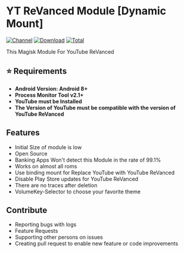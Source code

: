 # YT ReVanced Module [Dynamic Mount]

[![Channel](https://img.shields.io/badge/Follow-Telegram-blue.svg?logo=telegram)](https://t.me/@Near365_Official)
[![Download](https://img.shields.io/github/v/release/NearVPN/Youtube-ReVanced-Module?color=blue&logoColor=white&label=Download&logo=DocuSign)](https://github.com/Youtube-ReVanced-Module/releases/latest)
[![Total](https://shields.io/github/downloads/NearVPN/Youtube-ReVanced-Module/total?logo=Bookmeter&label=Counts&logoColor=yellow&color=yellow)](https://github.com/NearVPN/Youtube-ReVanced-Module/releases)

This Magisk Module For YouTube ReVanced

## ⭐ Requirements
- **Android Version: Android 8+**
- **Process Monitor Tool v2.1+**
- **YouTube must be Installed**
- **The Version of YouTube must be compatible with the version of YouTube ReVanced**
## Features
- Initial Size of module is low
- Open Source
- Banking Apps Won't detect this Module in the rate of 99.1%
- Works on almost all roms
- Use binding mount for Replace YouTube with YouTube ReVanced
- Disable Play Store updates for YouTube ReVanced 
- There are no traces after deletion
- VolumeKey-Selector to choose your favorite theme
## Contribute
- Reporting bugs with logs
- Feature Requests
- Supporting other persons on issues
- Creating pull request to enable new feature or code improvements
